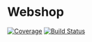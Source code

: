 # Webshop

[![Coverage](https://sonarcloud.io/api/project_badges/measure?project=joostlek_webshop&metric=coverage)](https://sonarcloud.io/dashboard?id=joostlek_webshop)
[![Build Status](https://travis-ci.com/joostlek/webshop.svg?token=k7xZdtzFTYzLqfVyygTF&branch=master)](https://travis-ci.com/joostlek/webshop)